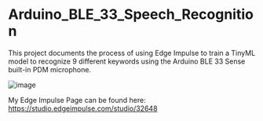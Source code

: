 # Arduino_BLE_33_Speech_Recognition
This project documents the process of using Edge Impulse to train a TinyML model to recognize 9 different keywords using the Arduino BLE 33 Sense built-in PDM microphone.


![image](https://user-images.githubusercontent.com/50542181/148625199-588cddef-b2d4-4d8d-bafd-8f47f796fb8a.png)


My Edge Impulse Page can be found here: https://studio.edgeimpulse.com/studio/32648

